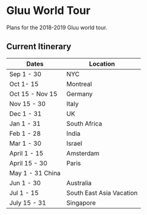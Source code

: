 # Gluu World Tour 
Plans for the 2018-2019 Gluu world tour. 

## Current Itinerary

|Dates	| Location|
|-------|--------------|
|Sep 1 - 30|	NYC|
|Oct 1- 15|	Montreal|
|Oct 15 - Nov 15|	Germany|
|Nov 15 - 30|	Italy|
|Dec 1 - 31	|UK|
|Jan 1 - 31|	South Africa|
|Feb 1 - 28|	India|
|Mar 1 - 30|	Israel|
|April 1 - 15|	Amsterdam|
|April 15 - 30|	Paris|
|May 1 - 31	China |
|Jun 1 - 30|	Australia|
|Jul 1 - 15|	South East Asia Vacation|
|July 15 - 31|	Singapore|

